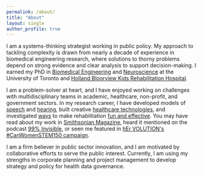 ```yaml
---
permalink: /about/
title: "About"
layout: single
author_profile: true
---
```

I am a systems-thinking strategist working in public policy. My approach to tackling complexity is drawn from nearly a decade of experience in biomedical engineering research, where solutions to thorny problems depend on strong evidence and clear analysis to support decision-making. I earned my PhD in [Biomedical Engineering](https://ibbme.utoronto.ca/) and [Neuroscience](http://www.neuroscience.utoronto.ca/) at the University of Toronto and [Holland Bloorview Kids Rehabilitation Hospital](https://research.hollandbloorview.ca/).

I am a problem-solver at heart, and I have enjoyed working on challenges with multidisciplinary teams in academic, healthcare, non-profit, and government sectors. In my research career, I have developed models of [speech](/projects/auditoryfb) and [hearing](/projects/soundloc), built creative [healthcare technologies](/projects/biomusic), and investigated [ways](/projects/auditoryfb) to make rehabilitation [fun and effective](/projects/musicmaster). You may have read about my work in [Smithsonian Magazine](http://www.smithsonianmag.com/innovation/can-biomusic-offer-kids-autism-new-way-communicate-180968649/), heard it mentioned on the podcast [99% Invisible](https://99percentinvisible.org/episode/sound-and-health-hospitals/), or seen me featured in [hEr VOLUTION's #CanWomenSTEM150 campaign](https://www.hervolution.org/150-days-canadian-women-stem-week-13-wrap/).

I am a firm believer in public sector innovation, and I am motivated by collaborative efforts to serve the public interest. Currently, I am using my strengths in corporate planning and project management to develop strategy and policy for health data governance.

